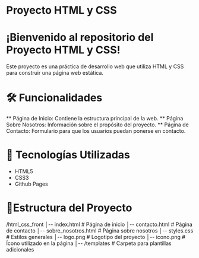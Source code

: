 # Proyecto HTML y CSS

# ¡Bienvenido al repositorio del Proyecto HTML y CSS!
Este proyecto es una práctica de desarrollo web que utiliza HTML y CSS para construir una página web estática.

# 🛠 Funcionalidades
** Página de Inicio: Contiene la estructura principal de la web.
** Página Sobre Nosotros: Información sobre el propósito del proyecto.
** Página de Contacto: Formulario para que los usuarios puedan ponerse en contacto.

# 🌟 Tecnologías Utilizadas
- HTML5
- CSS3
- Github Pages
  
# 📂Estructura del Proyecto
/html_css_front
│-- index.html             # Página de inicio
│-- contacto.html          # Página de contacto
│-- sobre_nosotros.html    # Página sobre nosotros
│-- styles.css             # Estilos generales
│-- logo.png               # Logotipo del proyecto
│-- icono.png              # Ícono utilizado en la página
│-- /templates             # Carpeta para plantillas adicionales
